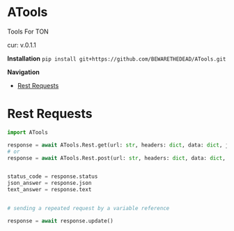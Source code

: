 # ATools
Tools For TON

cur: v.0.1.1

**Installation**
`pip install git+https://github.com/BEWARETHEDEAD/ATools.git`


**Navigation**
- [Rest Requests](#rest-requests)

Rest Requests
=============================

```python
import ATools

response = await ATools.Rest.get(url: str, headers: dict, data: dict, json: dict) 
# or
response = await ATools.Rest.post(url: str, headers: dict, data: dict, json: dict)


status_code = response.status
json_answer = response.json
text_answer = response.text


# sending a repeated request by a variable reference

response = await response.update()
```
